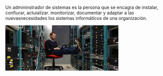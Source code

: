 Un admininstrador de sistemas es la persona que se encagra de instalar, confiurar, actuializar. monitorizar, documentar y adaptar a las nuevasnecesidades los sistemas informáticos de una organización.

![sysadmin](imagenes/sysadmin.jpg)

